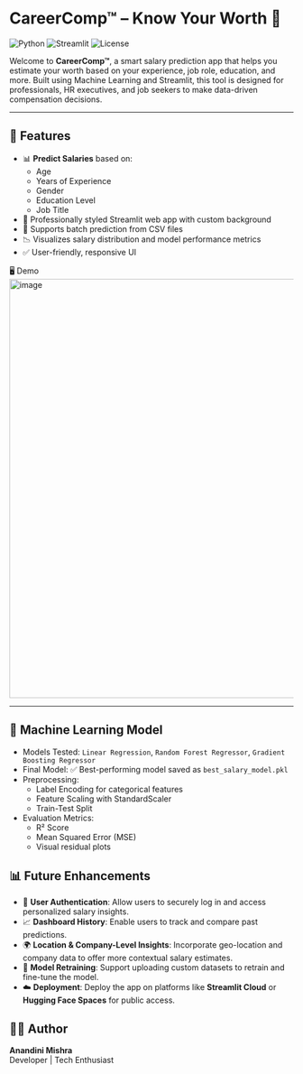 # CareerComp™ – Know Your Worth 💼
![Python](https://img.shields.io/badge/Python-3.9-blue)
![Streamlit](https://img.shields.io/badge/Streamlit-App-red)
![License](https://img.shields.io/badge/License-MIT-green)

Welcome to **CareerComp™**, a smart salary prediction app that helps you estimate your worth based on your experience, job role, education, and more. Built using Machine Learning and Streamlit, this tool is designed for professionals, HR executives, and job seekers to make data-driven compensation decisions.

---

## 🚀 Features

- 📊 **Predict Salaries** based on:
  - Age
  - Years of Experience
  - Gender
  - Education Level
  - Job Title
- 🎨 Professionally styled Streamlit web app with custom background
- 📁 Supports batch prediction from CSV files
- 📉 Visualizes salary distribution and model performance metrics
- ✅ User-friendly, responsive UI

🖥️ Demo
<img width="1901" height="743" alt="image" src="https://github.com/user-attachments/assets/d326b8eb-dda8-48c5-a757-61bf30f0a468" />

---

## 🧠 Machine Learning Model

- Models Tested: `Linear Regression`, `Random Forest Regressor`, `Gradient Boosting Regressor`
- Final Model: ✅ Best-performing model saved as `best_salary_model.pkl`
- Preprocessing:
  - Label Encoding for categorical features
  - Feature Scaling with StandardScaler
  - Train-Test Split
- Evaluation Metrics:
  - R² Score
  - Mean Squared Error (MSE)
  - Visual residual plots

## 📊 Future Enhancements

- 🔐 **User Authentication**: Allow users to securely log in and access personalized salary insights.
- 📈 **Dashboard History**: Enable users to track and compare past predictions.
- 🌍 **Location & Company-Level Insights**: Incorporate geo-location and company data to offer more contextual salary estimates.
- 📁 **Model Retraining**: Support uploading custom datasets to retrain and fine-tune the model.
- ☁️ **Deployment**: Deploy the app on platforms like **Streamlit Cloud** or **Hugging Face Spaces** for public access.

## 👩‍💻 Author

**Anandini Mishra**  
Developer | Tech Enthusiast

